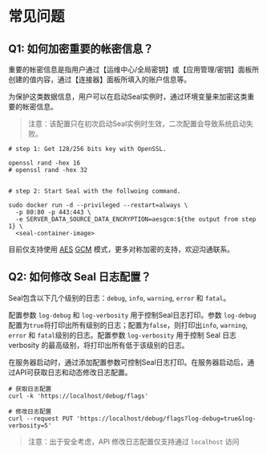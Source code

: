 # 常见问题

## Q1: 如何加密重要的帐密信息？

重要的帐密信息是指用户通过【运维中心/全局密钥】或【应用管理/密钥】面板所创建的值内容，通过【连接器】面板所填入的账户信息等。

为保护这类数据信息，用户可以在启动Seal实例时，通过环境变量来加密这类重要的帐密信息。

> 注意：该配置只在初次启动Seal实例时生效，二次配置会导致系统启动失败。

```shell
# step 1: Get 128/256 bits key with OpenSSL.

openssl rand -hex 16
# openssl rand -hex 32


# step 2: Start Seal with the follwoing command.

sudo docker run -d --privileged --restart=always \
  -p 80:80 -p 443:443 \
  -e SERVER_DATA_SOURCE_DATA_ENCRYPTION=aesgcm:${the output from step 1} \
  <seal-container-image>

```

目前仅支持使用 [AES](https://en.wikipedia.org/wiki/Advanced_Encryption_Standard) [GCM](https://en.wikipedia.org/wiki/Galois/Counter_Mode) 模式，更多对称加密的支持，欢迎沟通联系。

## Q2: 如何修改 Seal 日志配置？

Seal包含以下几个级别的日志：`debug`, `info`, `warning`, `error` 和 `fatal`。

配置参数 `log-debug` 和 `log-verbosity` 用于控制Seal日志打印。参数 `log-debug` 配置为`true`将打印出所有级别的日志；配置为`false`，则打印出`info`, `warning`, `error` 和 `fatal`级别的日志。配置参数 `log-verbosity` 用于控制 Seal 日志 verbosity 的最高级别，将打印出所有低于该级别的日志。

在服务器启动时，通过添加配置参数可控制Seal日志打印。在服务器启动后，通过API可获取日志和动态修改日志配置。
```shell
# 获取日志配置
curl -k 'https://localhost/debug/flags'

# 修改日志配置
curl --request PUT 'https://localhost/debug/flags?log-debug=true&log-verbosity=5'
```
> 注意：出于安全考虑，API 修改日志配置仅支持通过 `localhost` 访问

